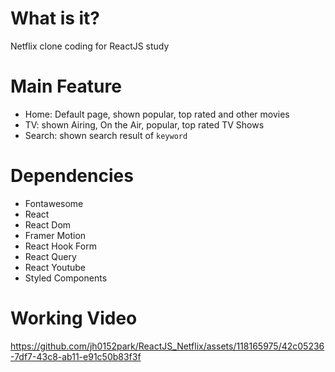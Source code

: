# What is it?
Netflix clone coding for ReactJS study

# Main Feature
- Home: Default page, shown popular, top rated and other movies
- TV: shown Airing, On the Air, popular, top rated TV Shows
- Search: shown search result of `keyword`

# Dependencies
- Fontawesome
- React
- React Dom
- Framer Motion
- React Hook Form
- React Query
- React Youtube
- Styled Components


# Working Video

https://github.com/jh0152park/ReactJS_Netflix/assets/118165975/42c05236-7df7-43c8-ab11-e91c50b83f3f

